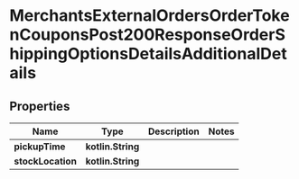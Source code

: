 
# MerchantsExternalOrdersOrderTokenCouponsPost200ResponseOrderShippingOptionsDetailsAdditionalDetails

## Properties
Name | Type | Description | Notes
------------ | ------------- | ------------- | -------------
**pickupTime** | **kotlin.String** |  | 
**stockLocation** | **kotlin.String** |  | 




